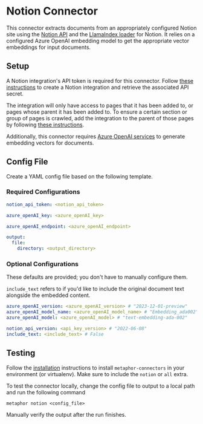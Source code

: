 # Notion Connector

This connector extracts documents from an appropriately configured Notion site using the [Notion API](https://developers.notion.com/reference/intro) and the [LlamaIndex loader](https://llamahub.ai/l/notion) for Notion. It relies on a configured Azure OpenAI embedding model to get the appropriate vector embeddings for input documents.

## Setup

A Notion integration's API token is required for this connector. Follow [these instructions](https://developers.notion.com/docs/create-a-notion-integration#create-your-integration-in-notion) to create a Notion integration and retrieve the associated API secret. 

The integration will only have access to pages that it has been added to, or pages whose parent it has been added to. To ensure a certain section or group of pages is crawled, add the integration to the parent of those pages by following [these instructions](https://developers.notion.com/docs/create-a-notion-integration#give-your-integration-page-permissions).

Additionally, this connector requires [Azure OpenAI services](https://azure.microsoft.com/en-us/products/ai-services/openai-service) to generate embedding vectors for documents.

## Config File

Create a YAML config file based on the following template.

### Required Configurations

```yaml
notion_api_token: <notion_api_token>

azure_openAI_key: <azure_openAI_key>

azure_openAI_endpoint: <azure_openAI_endpoint>

output:
  file:
    directory: <output_directory> 
```

### Optional Configurations

These defaults are provided; you don't have to manually configure them.

`include_text` refers to if you'd like to include the original document text alongside the embedded content.

```yaml
azure_openAI_version: <azure_openAI_version> # "2023-12-01-preview"
azure_openAI_model_name: <azure_openAI_model_name> # "Embedding_ada002"
azure_openAI_model: <azure_openAI_model> # "text-embedding-ada-002"

notion_api_version: <api_key_version> # "2022-06-08"
include_text: <include_text> # False
```

## Testing

Follow the [installation](../../README.md) instructions to install `metaphor-connectors` in your environment (or virtualenv). Make sure to include the `notion` or `all` extra. 

To test the connector locally, change the config file to output to a local path and run the following command

```shell
metaphor notion <config_file>
```

Manually verify the output after the run finishes.